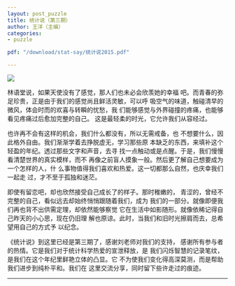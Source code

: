 ```yaml
---
layout: post_puzzle  
title: 统计说（第三期）
author: 王洋（主编）
categories:
- puzzle

pdf: "/download/stat-say/统计说2015.pdf" 

---
```



[![](https://bayes-stat.github.com/images/statsay3.png ) ](http://bayes-stat.github.io/download/stat-say/统计说2015.pdf)

林语堂说，如果天使没有了感觉，那人们也未必会欣羡她的幸福
吧。而青春的弥足珍贵，正是由于我们的感觉尚且鲜活灵敏，可以呼
吸空气的味道，触碰清早的微风，体会时而的欢喜与转瞬的忧愁，我
们能够感觉与外界碰撞的疼痛，也能够看见疼痛过后愈加完整的自己。
这是最轻柔的时光，它允许我们从容经过。


也许再不会有这样的机会，我们什么都没有，所以无需戒备，也
不想要什么，因此格外自由。我们渐渐学着去挣脱虚无，学习那些原
本缺乏的东西，来填补这个轻盈的年纪。透过那些文字和声音，去寻
找一点触动或是点醒。于是，我们慢慢看清楚世界的真实模样，而不
再像之前盲人摸象一般。然后更了解自己想要成为一个怎样的人，什
么事物值得我们喜欢和热爱。这一切都那么自然，也庆幸我们一起走
过，才不至于孤独和迷茫。

即使有留恋吧，却也欣然接受自己成长了的样子。那时稚嫩的，
青涩的，曾经不完整的自己，看似远去却始终悄悄跟随着我们，成为
我们的一部分。就像即便我们再也背不出供需定理，却依然能够察觉
它在生活中如影随形。就像依稀记得自己昨天的小心思，现在仍旧理
解也原谅。此时，当我们和旧时光擦肩而去，总希望用自己的方式予
以纪念。

《统计说》到这里已经是第三期了，感谢刘老师对我们的支持，
感谢所有参与者的热情。它是我们对于统计科学热爱的宣泄释放，是
我们闪烁智慧的记录笔纹，是我们在这个年纪里鲜艳立体的凸显。它
不为使我们变化得高深莫测，而是帮助我们进步到纯朴平和。我们在
这里交流分享，同时留下些许走过的痕迹。


---


